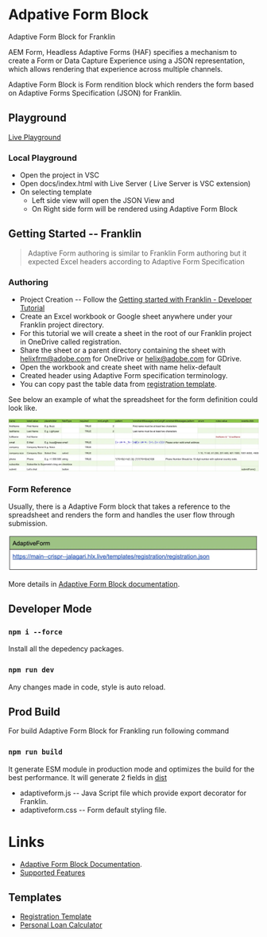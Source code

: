 # Adpative Form Block
Adaptive Form Block for Franklin

AEM Form, Headless Adaptive Forms (HAF) specifies a mechanism to create a Form or Data Capture Experience using a JSON representation, which allows rendering that experience across multiple channels.

Adaptive Form Block is Form rendition block which renders the form based on Adaptive Forms Specification (JSON) for Franklin.

## Playground

[Live Playground](https://git.corp.adobe.com/pages/jalagari/adpative-form-block/index.html)

### Local Playground

* Open the project in VSC 
* Open docs/index.html with Live Server ( Live Server is VSC extension)
* On selecting template
  * Left side view will open the JSON View and
  * On Right side form will be rendered using Adaptive Form Block

## Getting Started -- Franklin

> Adaptive Form authoring is similar to Franklin Form authoring but it expected Excel headers according to Adaptive Form Specification

### Authoring

* Project Creation -- Follow the [Getting started with Franklin - Developer Tutorial](https://www.hlx.live/developer/tutorial)
* Create an Excel workbook or Google sheet anywhere under your Franklin project directory. 
* For this tutorial we will create a sheet in the root of our Franklin project in OneDrive called registration.
* Share the sheet or a parent directory containing the sheet with helixfrm@adobe.com for OneDrive or helix@adobe.com for GDrive.
* Open the workbook and create sheet with name helix-default
* Created header using Adaptive Form specification terminology. 
* You can copy past the table data from [registration template](https://docs.google.com/spreadsheets/d/1_1j-4rZmGFxTmHue15_KnhuskzK_oBhYjR5cskf5Ruc/edit?usp=sharing).

See below an example of what the spreadsheet for the form definition could look like.

![Registration Template](images/example.png)

### Form Reference

Usually, there is a Adaptive Form block that takes a reference to the spreadsheet and renders the form and handles the user flow through submission.

![Form Reference](images/reference.png)

More details in [Adaptive Form Block documentation](https://main--crispr--jalagari.hlx.page/).


## Developer Mode 

### `npm i --force`

Install all the depedency packages.

### `npm run dev`

Any changes made in code, style is auto reload.


## Prod Build

For build Adaptive Form Block for Frankling run following command

### `npm run build`

It generate ESM module in production mode and optimizes the build for the best performance. It will generate 2 fields in [dist](dist)

* adaptiveform.js -- Java Script file which provide export decorator for Franklin.
* adaptiveform.css -- Form default styling file.


# Links 

* [Adaptive Form Block Documentation](https://main--crispr--jalagari.hlx.page/).
* [Supported Features](https://main--crispr--jalagari.hlx.page/features)

## Templates

* [Registration Template](https://main--crispr--jalagari.hlx.page/templates/registration/)
* [Personal Loan Calculator](https://main--crispr--jalagari.hlx.page/templates/calculator/)
